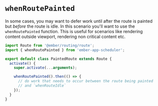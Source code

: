 # `whenRoutePainted`

In some cases, you may want to defer work until after the route is painted but _before_ the route is idle. In this scenario you'll want to use the `whenRoutePainted` function. This is useful for scenarios like rendering content outside viewport, rendering non critical content etc.

```javascript
import Route from '@ember/routing/route';
import { whenRoutePainted } from 'ember-app-scheduler';

export default class PaintedRoute extends Route {
  activate() {
    super.activate(...arguments);

    whenRoutePainted().then(() => {
      // do work that needs to occur between the route being painted
      // and `whenRouteIdle`
    });
  }
}
```
